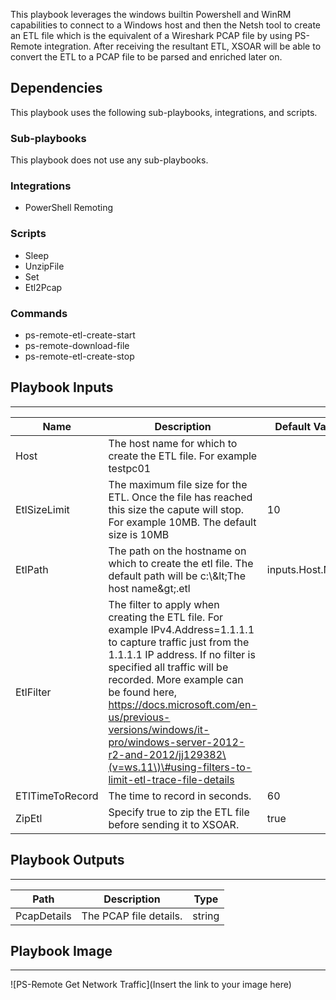 This playbook leverages the windows builtin Powershell and WinRM capabilities to connect to a Windows host and then the Netsh tool to create an ETL file which is the equivalent of a Wireshark PCAP file by using PS-Remote integration. After receiving the resultant ETL,  XSOAR will be able to convert the ETL to a PCAP file to be parsed and enriched later on.

## Dependencies
This playbook uses the following sub-playbooks, integrations, and scripts.

### Sub-playbooks
This playbook does not use any sub-playbooks.

### Integrations
* PowerShell Remoting

### Scripts
* Sleep
* UnzipFile
* Set
* Etl2Pcap

### Commands
* ps-remote-etl-create-start
* ps-remote-download-file
* ps-remote-etl-create-stop

## Playbook Inputs
---

| **Name** | **Description** | **Default Value** | **Required** |
| --- | --- | --- | --- |
| Host | The host name for which to create the ETL file. For example testpc01 |  | Optional |
| EtlSizeLimit | The maximum file size for the ETL. Once the file has reached this size the capute will stop. For example 10MB. The default size is 10MB | 10 | Optional |
| EtlPath | The path on the hostname on which to create the etl file. The default path will be c:\\&amp;lt;The host name&amp;gt;.etl | inputs.Host.None | Optional |
| EtlFilter | The filter to apply when creating the ETL file. For example IPv4.Address=1.1.1.1 to capture traffic just from the 1.1.1.1 IP address. If no filter is specified all traffic will be recorded. More example can be found here, https://docs.microsoft.com/en-us/previous-versions/windows/it-pro/windows-server-2012-r2-and-2012/jj129382\(v=ws.11\)\#using-filters-to-limit-etl-trace-file-details |  | Optional |
| ETlTimeToRecord | The time to record in seconds. | 60 | Optional |
| ZipEtl | Specify true to zip the ETL file before sending it to XSOAR. | true | Optional |

## Playbook Outputs
---

| **Path** | **Description** | **Type** |
| --- | --- | --- |
| PcapDetails | The PCAP file details. | string |

## Playbook Image
---
![PS-Remote Get Network Traffic](Insert the link to your image here)